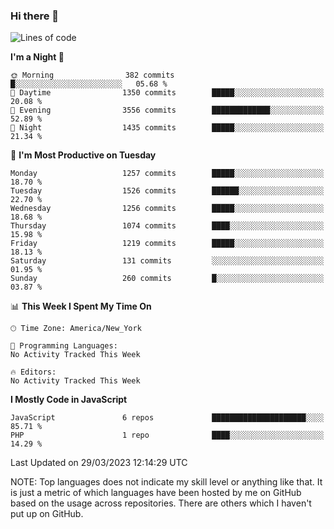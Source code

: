 ### Hi there 👋

<!--
**LynxJinxxy/LynxJinxxy** is a ✨ _special_ ✨ repository because its `README.md` (this file) appears on your GitHub profile.

Here are some ideas to get you started:

- 🔭 I’m currently working on ...
- 🌱 I’m currently learning ...
- 👯 I’m looking to collaborate on ...
- 🤔 I’m looking for help with ...
- 💬 Ask me about ...
- 📫 How to reach me: ...
- 😄 Pronouns: ...
- ⚡ Fun fact: ...
-->

<!--START_SECTION:waka-->
![Lines of code](https://img.shields.io/badge/From%20Hello%20World%20I%27ve%20Written-15.0%20million%20lines%20of%20code-blue)

**I'm a Night 🦉** 

```text
🌞 Morning                382 commits         █░░░░░░░░░░░░░░░░░░░░░░░░   05.68 % 
🌆 Daytime                1350 commits        █████░░░░░░░░░░░░░░░░░░░░   20.08 % 
🌃 Evening                3556 commits        █████████████░░░░░░░░░░░░   52.89 % 
🌙 Night                  1435 commits        █████░░░░░░░░░░░░░░░░░░░░   21.34 % 
```
📅 **I'm Most Productive on Tuesday** 

```text
Monday                   1257 commits        █████░░░░░░░░░░░░░░░░░░░░   18.70 % 
Tuesday                  1526 commits        ██████░░░░░░░░░░░░░░░░░░░   22.70 % 
Wednesday                1256 commits        █████░░░░░░░░░░░░░░░░░░░░   18.68 % 
Thursday                 1074 commits        ████░░░░░░░░░░░░░░░░░░░░░   15.98 % 
Friday                   1219 commits        █████░░░░░░░░░░░░░░░░░░░░   18.13 % 
Saturday                 131 commits         ░░░░░░░░░░░░░░░░░░░░░░░░░   01.95 % 
Sunday                   260 commits         █░░░░░░░░░░░░░░░░░░░░░░░░   03.87 % 
```


📊 **This Week I Spent My Time On** 

```text
🕑︎ Time Zone: America/New_York

💬 Programming Languages: 
No Activity Tracked This Week

🔥 Editors: 
No Activity Tracked This Week
```

**I Mostly Code in JavaScript** 

```text
JavaScript               6 repos             █████████████████████░░░░   85.71 % 
PHP                      1 repo              ████░░░░░░░░░░░░░░░░░░░░░   14.29 % 
```




 Last Updated on 29/03/2023 12:14:29 UTC
<!--END_SECTION:waka-->
NOTE: Top languages does not indicate my skill level or anything like that. It is just a metric of which languages have been hosted by me on GitHub based on the usage across repositories. There are others which I haven't put up on GitHub.
